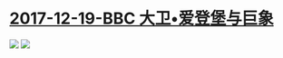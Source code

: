 # [2017-12-19-BBC 大卫•爱登堡与巨象](http://www.bilibili.com/video/av17222708/)
![](https://bilicover2017.github.io/Android/2017-12-19-BBC大卫•爱登堡与巨象.jpg)
![](https://bilicover2017.github.io/iOS/2017-12-19.jpg)